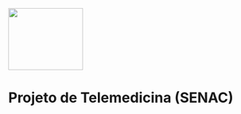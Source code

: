 <img src="https://cdn-icons-png.flaticon.com/512/7228/7228311.png" height="125" width="150">

# Projeto de Telemedicina (SENAC)